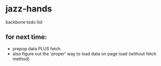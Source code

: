 # jazz-hands
backbone todo list


## for next time:

* prepop data PLUS fetch
* also figure out the 'proper' way to load data on page load (without fetch method)